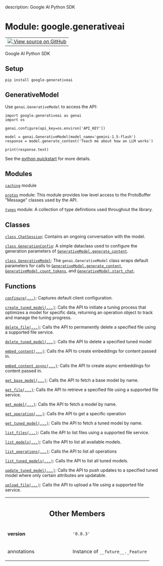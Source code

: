 description: Google AI Python SDK

<div itemscope itemtype="http://developers.google.com/ReferenceObject">
<meta itemprop="name" content="google.generativeai" />
<meta itemprop="path" content="Stable" />
<meta itemprop="property" content="__version__"/>
<meta itemprop="property" content="annotations"/>
</div>

# Module: google.generativeai

<!-- Insert buttons and diff -->

<table class="tfo-notebook-buttons tfo-api nocontent">
<td>
  <a target="_blank" href="https://github.com/google/generative-ai-python/blob/master/google/generativeai/__init__.py">
    <img src="https://www.tensorflow.org/images/GitHub-Mark-32px.png" />
    View source on GitHub
  </a>
</td>
</table>



Google AI Python SDK



## Setup

```posix-terminal
pip install google-generativeai
```

## GenerativeModel

Use `genai.GenerativeModel` to access the API:

```
import google.generativeai as genai
import os

genai.configure(api_key=os.environ['API_KEY'])

model = genai.GenerativeModel(model_name='gemini-1.5-flash')
response = model.generate_content('Teach me about how an LLM works')

print(response.text)
```

See the [python quickstart](https://ai.google.dev/tutorials/python_quickstart) for more details.

## Modules

[`caching`](../google/generativeai/caching.md) module

[`protos`](../google/generativeai/protos.md) module: This module provides low level access to the ProtoBuffer "Message" classes used by the API.

[`types`](../google/generativeai/types.md) module: A collection of type definitions used throughout the library.

## Classes

[`class ChatSession`](../google/generativeai/ChatSession.md): Contains an ongoing conversation with the model.

[`class GenerationConfig`](../google/generativeai/types/GenerationConfig.md): A simple dataclass used to configure the generation parameters of <a href="../google/generativeai/GenerativeModel.md#generate_content"><code>GenerativeModel.generate_content</code></a>.

[`class GenerativeModel`](../google/generativeai/GenerativeModel.md): The `genai.GenerativeModel` class wraps default parameters for calls to <a href="../google/generativeai/GenerativeModel.md#generate_content"><code>GenerativeModel.generate_content</code></a>, <a href="../google/generativeai/GenerativeModel.md#count_tokens"><code>GenerativeModel.count_tokens</code></a>, and <a href="../google/generativeai/GenerativeModel.md#start_chat"><code>GenerativeModel.start_chat</code></a>.

## Functions

[`configure(...)`](../google/generativeai/configure.md): Captures default client configuration.

[`create_tuned_model(...)`](../google/generativeai/create_tuned_model.md): Calls the API to initiate a tuning process that optimizes a model for specific data, returning an operation object to track and manage the tuning progress.

[`delete_file(...)`](../google/generativeai/delete_file.md): Calls the API to permanently delete a specified file using a supported file service.

[`delete_tuned_model(...)`](../google/generativeai/delete_tuned_model.md): Calls the API to delete a specified tuned model

[`embed_content(...)`](../google/generativeai/embed_content.md): Calls the API to create embeddings for content passed in.

[`embed_content_async(...)`](../google/generativeai/embed_content_async.md): Calls the API to create async embeddings for content passed in.

[`get_base_model(...)`](../google/generativeai/get_base_model.md): Calls the API to fetch a base model by name.

[`get_file(...)`](../google/generativeai/get_file.md): Calls the API to retrieve a specified file using a supported file service.

[`get_model(...)`](../google/generativeai/get_model.md): Calls the API to fetch a model by name.

[`get_operation(...)`](../google/generativeai/get_operation.md): Calls the API to get a specific operation

[`get_tuned_model(...)`](../google/generativeai/get_tuned_model.md): Calls the API to fetch a tuned model by name.

[`list_files(...)`](../google/generativeai/list_files.md): Calls the API to list files using a supported file service.

[`list_models(...)`](../google/generativeai/list_models.md): Calls the API to list all available models.

[`list_operations(...)`](../google/generativeai/list_operations.md): Calls the API to list all operations

[`list_tuned_models(...)`](../google/generativeai/list_tuned_models.md): Calls the API to list all tuned models.

[`update_tuned_model(...)`](../google/generativeai/update_tuned_model.md): Calls the API to push updates to a specified tuned model where only certain attributes are updatable.

[`upload_file(...)`](../google/generativeai/upload_file.md): Calls the API to upload a file using a supported file service.



<!-- Tabular view -->
 <table class="responsive fixed orange">
<colgroup><col width="214px"><col></colgroup>
<tr><th colspan="2"><h2 class="add-link">Other Members</h2></th></tr>

<tr>
<td>

__version__<a id="__version__"></a>

</td>
<td>

`'0.8.3'`

</td>
</tr><tr>
<td>

annotations<a id="annotations"></a>

</td>
<td>

Instance of `__future__._Feature`

</td>
</tr>
</table>

